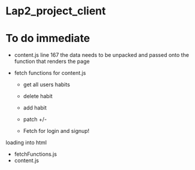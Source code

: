 # Lap2_project_client




# To do immediate

- content.js line 167 the data needs to be unpacked and passed onto the function that renders the page 




- fetch functions for content.js
    - get all users habits
    - delete habit
    - add habit
    - patch +/-


    - Fetch for login and signup!



loading into html 

- fetchFunctions.js
- content.js
